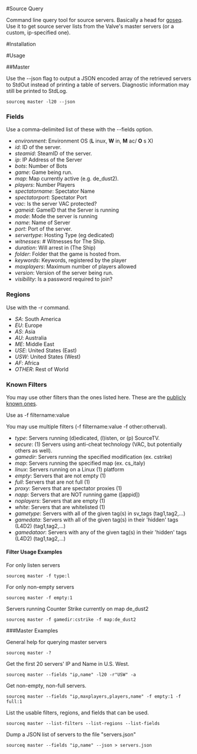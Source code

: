 #Source Query

Command line query tool for source servers. Basically a head for [goseq](https://github.com/hfern/sourceq).
Use it to get source server lists from the Valve's master servers (or
a custom, ip-specified one).

#Installation

#Usage

##Master

Use the --json flag to output a JSON encoded array of the retrieved servers to StdOut instead of printing a table of servers.
Diagnostic information may still be printed to StdLog. 

    sourceq master -l20 --json

### Fields

Use a comma-delimited list of these with the --fields option.

- _environment_: Environment OS (__L__ inux, __W__ in, __M__ ac/ __O__ s X)
- _id_: ID of the server.
- _steamid_: SteamID of the server.
- _ip_: IP Address of the Server
- _bots_: Number of Bots
- _game_: Game being run.
- _map_: Map currently active (e.g. de_dust2).
- _players_: Number Players
- _spectatorname_: Spectator Name
- _spectatorport_: Spectator Port
- _vac_: Is the server VAC protected?
- _gameid_: GameID that the Server is running
- _mode_: Mode the server is running
- _name_: Name of Server
- _port_: Port of the server.
- _servertype_: Hosting Type (eg dedicated)
- _witnesses_: # Witnesses for The Ship.
- _duration_: Will arrest in (The Ship)
- _folder_: Folder that the game is hosted from.
- _keywords_: Keywords, registered by the player
- _maxplayers_: Maximum number of players allowed
- _version_: Version of the server being run.
- _visibility_: Is a password required to join?


### Regions

Use with the -r command.

- _SA_:          South America
- _EU_:          Europe
- _AS_:          Asia
- _AU_:          Australia
- _ME_:          Middle East
- _USE_:         United States (East)
- _USW_:         United States (West)
- _AF_:          Africa
- _OTHER_:       Rest of World

### Known Filters

You may use other filters than the ones listed here. These are the [publicly known ones](https://developer.valvesoftware.com/wiki/Master_Server_Query_Protocol#Filter).

Use as -f filtername:value

You may use multiple filters (-f filtername:value -f other:otherval).

- _type_: Servers running (d)edicated, (l)isten, or (p) SourceTV.
- _secure_: (1) Servers using anti-cheat technology (VAC, but potentially others as well).
- _gamedir_: Servers running the specified modification (ex. cstrike)
- _map_: Servers running the specified map (ex. cs_italy)
- _linux_: Servers running on a Linux (1) platform
- _empty_: Servers that are not empty (1)
- _full_: Servers that are not full (1)
- _proxy_: Servers that are spectator proxies (1)
- _napp_: Servers that are NOT running game ([appid])
- _noplayers_: Servers that are empty (1)
- _white_: Servers that are whitelisted (1)
- _gametype_: Servers with all of the given tag(s) in sv_tags (tag1,tag2,...)
- _gamedata_: Servers with all of the given tag(s) in their 'hidden' tags (L4D2) (tag1,tag2,...)
- _gamedataor_: Servers with any of the given tag(s) in their 'hidden' tags (L4D2) (tag1,tag2,...)

#### Filter Usage Examples
For only listen servers

    sourceq master -f type:l

For only non-empty servers

    sourceq master -f empty:1

Servers running Counter Strike currently on map de_dust2

    sourceq master -f gamedir:cstrike -f map:de_dust2

###Master Examples


General help for querying master servers
    
    sourceq master -?

Get the first 20 servers' IP and Name in U.S. West.

    sourceq master --fields "ip,name" -l20 -r"USW" -a

Get non-empty, non-full servers.
    
    sourceq master --fields "ip,maxplayers,players,name" -f empty:1 -f full:1
 
List the usable filters, regions, and fields that can be used.
    
    sourceq master --list-filters --list-regions --list-fields

Dump a JSON list of servers to the file "servers.json"

    sourceq master --fields "ip,name" --json > servers.json